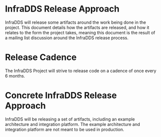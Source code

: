 # InfraDDS Release Approach
InfraDDS will release some artifacts around the work being done in the project. This document details how the artifacts are released, and how it relates to the form the project takes, meaning this document is the result of a mailing list discussion around the InfraDDS release process.

# Release Cadence
The InfraDDS Project will strive to release code on a cadence of once every 6 months.

# Concrete InfraDDS  Release Approach
InfraDDS  will be releasing a set of artifacts, including an example architecture and integration platform. The example architecture and integration platform are not meant to be used in production.
